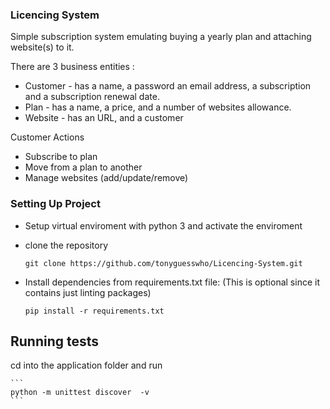 

### Licencing System

Simple subscription system emulating buying a yearly plan and attaching website(s) to it.

There are 3 business entities :

- Customer - has a name, a password an email address, a subscription and a subscription renewal date.
- Plan - has a name, a price, and a number of websites allowance.
- Website - has an URL, and a customer


Customer Actions
- Subscribe to plan
- Move from a plan to another
- Manage websites (add/update/remove)

###  Setting Up Project
- Setup virtual enviroment with python 3 and activate the enviroment
- clone the repository
    ```
    git clone https://github.com/tonyguesswho/Licencing-System.git
    ```

-   Install dependencies from requirements.txt file: (This is optional since it contains just linting packages)

    ```
    pip install -r requirements.txt
    ```
## Running tests
cd into the application folder and run

    ```
    python -m unittest discover  -v
    ```



